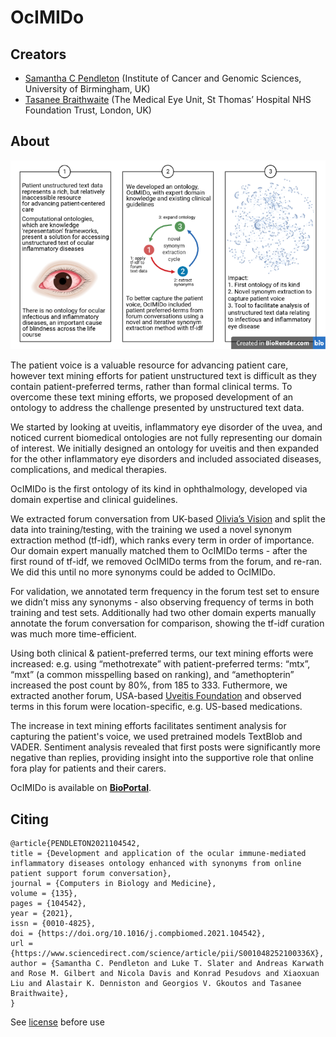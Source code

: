 # OcIMIDo

## Creators

* [Samantha C Pendleton](https://twitter.com/sap218) (Institute of Cancer and Genomic Sciences, University of Birmingham, UK)
* [Tasanee Braithwaite](https://twitter.com/tasbraithwaite) (The Medical Eye Unit, St Thomas’ Hospital NHS Foundation Trust, London, UK)

## About

![graphical abstract](OCIMIDO_Graphical-Abstract_colour_2021.png)

The patient voice is a valuable resource for advancing patient care, however text mining efforts for patient unstructured text is difficult as they contain patient-preferred terms, rather than formal clinical terms. To overcome these text mining efforts, we proposed development of an ontology to address the challenge presented by unstructured text data. 

We started by looking at uveitis, inflammatory eye disorder of the uvea, and noticed current biomedical ontologies are not fully representing our domain of interest. We initially designed an ontology for uveitis and then expanded for the other inflammatory eye disorders and included associated diseases, complications, and medical therapies.

OcIMIDo is the first ontology of its kind in ophthalmology, developed via domain expertise and clinical guidelines. 

We extracted forum conversation from UK-based [Olivia’s Vision](http://oliviasvision.org) and split the data into training/testing, with the training we used a novel synonym extraction method (tf-idf), which ranks every term in order of importance. Our domain expert manually matched them to OcIMIDo terms - after the first round of tf-idf, we removed OcIMIDo terms from the forum, and re-ran. We did this until no more synonyms could be added to OcIMIDo.

For validation, we annotated term frequency in the forum test set to ensure we didn’t miss any synonyms - also observing frequency of terms in both training and test sets. Additionally had two other domain experts manually annotate the forum conversation for comparison, showing the tf-idf curation was much more time-efficient.

Using both clinical & patient-preferred terms, our text mining efforts were increased: e.g. using “methotrexate” with patient-preferred terms: “mtx”, “mxt” (a common misspelling based on ranking), and “amethopterin” increased the post count by 80%, from 185 to 333. Futhermore, we extracted another forum, USA-based [Uveitis Foundation](https://uveitis.org) and observed terms in this forum were location-specific, e.g. US-based medications.

The increase in text mining efforts facilitates sentiment analysis for capturing the patient's voice, we used pretrained models TextBlob and VADER. Sentiment analysis revealed that first posts were significantly more negative than replies, providing insight into the supportive role that online fora play for patients and their carers.

OcIMIDo is available on [**BioPortal**](https://bioportal.bioontology.org/ontologies/OCIMIDO). 

## Citing

```
@article{PENDLETON2021104542,
title = {Development and application of the ocular immune-mediated inflammatory diseases ontology enhanced with synonyms from online patient support forum conversation},
journal = {Computers in Biology and Medicine},
volume = {135},
pages = {104542},
year = {2021},
issn = {0010-4825},
doi = {https://doi.org/10.1016/j.compbiomed.2021.104542},
url = {https://www.sciencedirect.com/science/article/pii/S001048252100336X},
author = {Samantha C. Pendleton and Luke T. Slater and Andreas Karwath and Rose M. Gilbert and Nicola Davis and Konrad Pesudovs and Xiaoxuan Liu and Alastair K. Denniston and Georgios V. Gkoutos and Tasanee Braithwaite},
}
```

See [license](https://github.com/sap218/ocimido/blob/master/LICENSE) before use 
